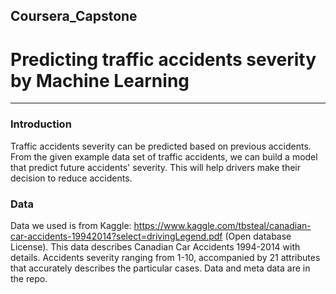 ## Coursera_Capstone
# Predicting traffic accidents severity by Machine Learning
___
### Introduction
Traffic accidents severity can be predicted based on previous accidents. From the given example data set of traffic accidents, we can build a model that predict 
future accidents' severity. This will help drivers make their decision to reduce accidents.

### Data
Data we used is from Kaggle: https://www.kaggle.com/tbsteal/canadian-car-accidents-19942014?select=drivingLegend.pdf (Open database License). This data describes Canadian Car Accidents 1994-2014
with details. Accidents severity ranging from 1-10, accompanied by 21 attributes that accurately describes the particular cases. Data and meta data are in the repo.
